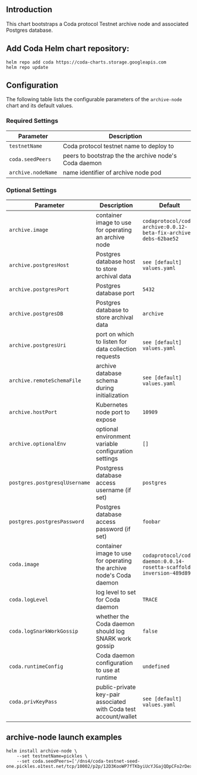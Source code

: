 ## Introduction

This chart bootstraps a Coda protocol Testnet archive node and associated Postgres database.

## Add Coda Helm chart repository:

 ```console
 helm repo add coda https://coda-charts.storage.googleapis.com
 helm repo update
 ```

## Configuration

The following table lists the configurable parameters of the `archive-node` chart and its default values.

### Required Settings

Parameter | Description
--- | ---
`testnetName` | Coda protocol testnet name to deploy to
`coda.seedPeers` | peers to bootstrap the the archive node's Coda daemon 
`archive.nodeName` | name identifier of archive node pod

### Optional Settings

Parameter | Description | Default
--- | --- | ---
`archive.image` | container image to use for operating an archive node | `codaprotocol/coda-archive:0.0.12-beta-fix-archive-debs-62bae52`
`archive.postgresHost` | Postgres database host to store archival data | `see [default] values.yaml`
`archive.postgresPort` | Postgres database port | `5432`
`archive.postgresDB` | Postgres database to store archival data | `archive`
`archive.postgresUri` | port on which to listen for data collection requests | `see [default] values.yaml`
`archive.remoteSchemaFile` | archive database schema during initialization | `see [default] values.yaml`
`archive.hostPort` | Kubernetes node port to expose | `10909`
`archive.optionalEnv` | optional environment variable configuration settings | `[]`
`postgres.postgresqlUsername` | Postgress database access username (if set) | `postgres`
`postgres.postgresPassword` | Postgres database access password (if set) | `foobar`
`coda.image` | container image to use for operating the archive node's Coda daemon | `codaprotocol/coda-daemon:0.0.14-rosetta-scaffold-inversion-489d898`
`coda.logLevel` | log level to set for Coda daemon | `TRACE` 
`coda.logSnarkWorkGossip` | whether the Coda daemon should log SNARK work gossip | `false`
`coda.runtimeConfig` | Coda daemon configuration to use at runtime | `undefined`
`coda.privKeyPass` | public-private key-pair associated with Coda test account/wallet | `see [default] values.yaml`

## archive-node launch examples

```console
helm install archive-node \
    --set testnetName=pickles \
    --set coda.seedPeers=['/dns4/coda-testnet-seed-one.pickles.o1test.net/tcp/10002/p2p/12D3KooWP7fTKbyiUcYJGajQDpCFo2rDexgTHFJTxCH8jvcL1eAH]
```
